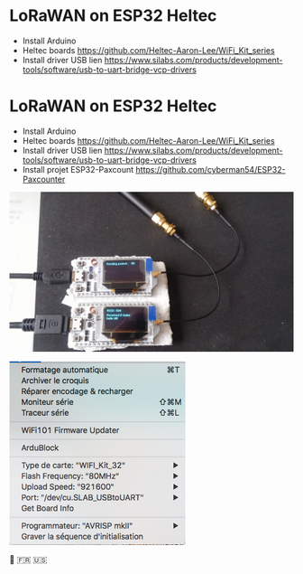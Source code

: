 # LoRaWAN on ESP32 Heltec
* Install Arduino
* Heltec boards https://github.com/Heltec-Aaron-Lee/WiFi_Kit_series
* Install driver USB lien https://www.silabs.com/products/development-tools/software/usb-to-uart-bridge-vcp-drivers


# LoRaWAN on ESP32 Heltec
* Install Arduino
* Heltec boards https://github.com/Heltec-Aaron-Lee/WiFi_Kit_series
* Install driver USB lien https://www.silabs.com/products/development-tools/software/usb-to-uart-bridge-vcp-drivers
* Install projet ESP32-Paxcount https://github.com/cyberman54/ESP32-Paxcounter


![TxRx](esp32lora-simpletxrx.jpg)

![Config](esp32-lora-config.png)

 :satellite:  :fr:  :us:
